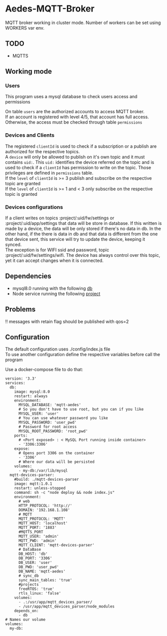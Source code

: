 
# Aedes-MQTT-Broker

MQTT broker working in cluster mode. Number of workers can be set using WORKERS var env.

## TODO
- MQTTS

## Working mode

### Users
This program uses a mysql database to check users access and permissions

On table `users` are the authorized accounts to access MQTT broker.\
If an account is registered with level 4/5, that account has full access.\
Otherwise, the access must be checked through table `permissions`

### Devices and Clients
The registered `clientId` is used to check if a subscription or a publish are authorized for the respective topics.\
A `device` will only be allowed to publish on it's own topic and it must contains `uid:`.
This `uid:` identifies the device referred on the topic and is used to check if a
`clientId` has permission to write on the topic. Those privileges are defined in `permissions` table.\
If the `level` of `clientId` is >= 3 publish and subscribe on the respective topic are granted\
If the `level` of `clientId` is >= 1 and < 3 only subscribe on the respective topic is granted

### Devices configurations
If a client writes on topics :project/:uid/fw/settings or :project/:uid/app/settings that data will be store in database. If this written is made by a device, the data will be only stored if there's no data in db. In the other hand, if the there is data in db and that data is different from the one that device sent, this service will try to update the device, keeping it synced.\
The exception is for WIFI ssid and password, topic :project/:uid/fw/settings/wifi. The device has always control over this topic, yet it can accept changes when it is connected.

## Dependencies

- mysql8.0 running with the following [db](https://github.com/zimbora/mgmt-iot-web/blob/master/mysql/schema.mwb)
- Node service running the following [project](https://github.com/zimbora/mgmt-iot-web)

## Problems
!! messages with retain flag should be published with qos=2

## Configuration

The default configuration uses ./config/index.js file\
To use another configuration define the respective variables before call the program

Use a docker-compose file to do that:
```
version: '3.3'
services:
  db:
    image: mysql:8.0
    restart: always
    environment:
      MYSQL_DATABASE: 'mqtt-aedes'
      # So you don't have to use root, but you can if you like
      MYSQL_USER: 'user'
      # You can use whatever password you like
      MYSQL_PASSWORD: 'user_pwd'
      # Password for root access
      MYSQL_ROOT_PASSWORD: 'root_pwd'
    ports:
      # <Port exposed> : < MySQL Port running inside container>
      - '3306:3306'
    expose:
      # Opens port 3306 on the container
      - '3306'
      # Where our data will be persisted
    volumes:
      - my-db:/var/lib/mysql
  mqtt-devices-parser:
    #build: ./mqtt-devices-parser
    image: mqtt:1.0.1
    restart: unless-stopped
    command: sh -c "node deploy && node index.js"
    environment:
      # web
      HTTP_PROTOCOL: 'http://'
      DOMAIN: '192.168.1.108'
      # MQTT
      MQTT_PROTOCOL: 'MQTT'
      MQTT_HOST: 'localhost'
      MQTT_PORT: '1883'
      #MQTTS_PORT
      MQTT_USER: 'admin'
      MQTT_PWD: 'admin'
      MQTT_CLIENT: 'mqtt-devices-parser'
      # DataBase
      DB_HOST: 'db'
      DB_PORT: '3306'
      DB_USER: 'user'
      DB_PWD: 'user_pwd'
      DB_NAME: 'mqtt-aedes'
      # sync_db
      sync_main_tables: 'true'
      #projects
      freeRTOS: 'true'
      rtls_linux: 'false'
    volumes:
      - .:/usr/app/mqtt_devices_parser/
      - /usr/app/mqtt_devices_parser/node_modules
    depends_on:
      - db
# Names our volume
volumes:
  my-db:

```
